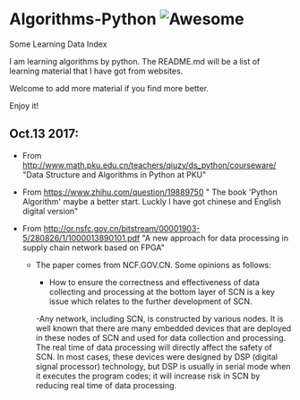 # Algorithms-Python ![Awesome](https://cdn.rawgit.com/sindresorhus/awesome/d7305f38d29fed78fa85652e3a63e154dd8e8829/media/badge.svg)
Some Learning Data Index

I am learning algorithms by python. The README.md will be a list of learning material that I have got from websites.

Welcome to add more material if you find more better.

Enjoy it!

## Oct.13 2017:

- From http://www.math.pku.edu.cn/teachers/qiuzy/ds_python/courseware/  "Data Structure and Algorithms in Python at PKU"

- From https://www.zhihu.com/question/19889750 " The book 'Python Algorithm' maybe a better start. Luckly I have got chinese and English digital version"

- From http://or.nsfc.gov.cn/bitstream/00001903-5/280826/1/1000013890101.pdf "A new approach for data processing in supply chain network based on FPGA"
  - The paper comes from NCF.GOV.CN. Some opinions as follows:
    -  How to ensure the correctness and effectiveness of data collecting and processing at the bottom layer of SCN is a key issue which relates to the further development of SCN. 
    
    -Any network, including SCN, is constructed by various nodes. It is well known that there are many embedded devices that are deployed in these nodes of SCN and used for data collection and processing. The real time of data processing will directly affect the safety of SCN. In most cases, these devices were designed by DSP (digital signal processor) technology, but DSP is usually in serial mode when it executes the program codes; it will increase risk in SCN by reducing real time of data processing.

